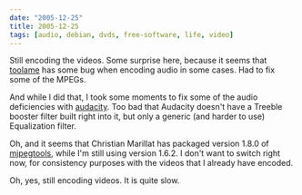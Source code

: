 ```yaml
---
date: "2005-12-25"
title: 2005-12-25
tags: [audio, debian, dvds, free-software, life, video]
---
```

Still encoding the videos. Some surprise here, because it seems
that [toolame](http://packages.debian.org/toolame) has some bug
when encoding audio in some cases. Had to fix some of the MPEGs.

And while I did that, I took some moments to fix some of the audio
deficiencies with [audacity](http://packages.debian.org/audacity).
Too bad that Audacity doesn't have a Treeble booster filter built
right into it, but only a generic (and harder to use) Equalization
filter.

Oh, and it seems that Christian Marillat has packaged version 1.8.0
of [mjpegtools](http://mjpeg.sf.net/), while I'm still using
version 1.6.2. I don't want to switch right now, for consistency
purposes with the videos that I already have encoded.

Oh, yes, still encoding videos. It is quite slow.


